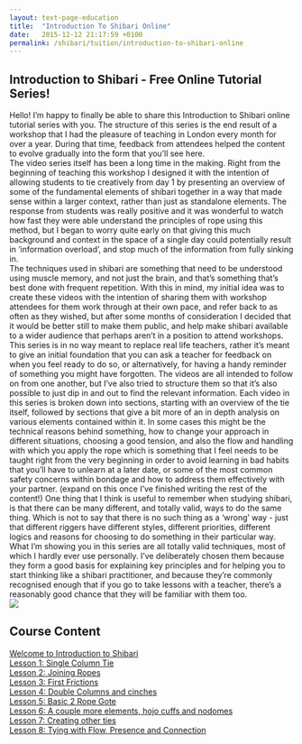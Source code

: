 ```yaml
---
layout: text-page-education
title:  "Introduction To Shibari Online"
date:   2015-12-12 21:17:59 +0100
permalink: /shibari/tuition/introduction-to-shibari-online
---
```

<h2 class="information-text-h2">Introduction to Shibari - Free Online Tutorial Series!</h2>

Hello! I’m happy to finally be able to share this Introduction to Shibari online tutorial series with you.  The structure of this series is the end result of a workshop that I had the pleasure of teaching in London every month for over a year. During that time, feedback from attendees helped the content to evolve gradually into the form that you’ll see here.<br>
The video series itself has been a long time in the making. Right from the beginning of teaching this workshop I designed it with the intention of allowing students to tie creatively from day 1 by presenting an overview of some of the fundamental elements of shibari together in a way that made sense within a larger context, rather than just as standalone elements. The response from students was really positive and it was wonderful to watch how fast they were able understand the principles of rope using this method, but I began to worry quite early on that giving this much background and context in the space of a single day could potentially result in ‘information overload’, and stop much of the information from fully sinking in.<br>
The techniques used in shibari are something that need to be understood using muscle memory, and not just the brain, and that’s something that’s best done with frequent repetition. With this in mind, my initial idea was to create these videos with the intention of sharing them with workshop attendees for them work through at their own pace, and refer back to as often as they wished, but after some months of consideration I decided that it would be better still to make them public, and help make shibari available to a wider audience that perhaps aren’t in a position to attend workshops.<br>
This series is in no way meant to replace real life teachers, rather it’s meant to give an initial foundation that you can ask a teacher for feedback on when you feel ready to do so, or alternatively, for having a handy reminder of something you might have forgotten.
The videos are all intended to follow on from one another, but I’ve also tried to structure them so that it’s also possible to just dip in and out to find the relevant information. Each video in this series is broken down into sections, starting with an overview of the tie itself, followed by sections that give a bit more of an in depth analysis on various elements contained within it.  In some cases this might be the technical reasons behind something, how to change your approach in different situations, choosing a good tension, and also the flow and handling with which you apply the rope which is something that I feel needs to be taught right from the very beginning in order to avoid learning in bad habits that you’ll have to unlearn at a later date, or some of the most common safety concerns within bondage and how to address them effectively with your partner. (expand on this once I’ve finished writing the rest of the content!)
One thing that I think is useful to remember when studying shibari, is that there can be many different, and totally valid, ways to do the same thing. Which is not to say that there is no such thing as a ‘wrong’ way - just that different riggers have different styles, different priorities, different logics and reasons for choosing to do something in their particular way. <br>
What I’m showing you in this series are all totally valid techniques, most of which I hardly ever use personally. I’ve deliberately chosen them because they form a good basis for explaining key principles and for helping you to start thinking like a shibari practitioner, and because they’re commonly recognised enough that if you go to take lessons with a teacher, there’s a reasonably good chance that they will be familiar with them too.<br>
<img src="{{site.baseurl}}/img/shibari/events/gestalta-bishop-introtoshibari.jpg" class="text-image-left" />
<h2 class="information-text-h2">Course Content</h2>
<a href="#" target="_blank_">Welcome to Introduction to Shibari</a><br>
<a href="#" target="_blank_">Lesson 1: Single Column Tie</a><br>
<a href="#" target="_blank_">Lesson 2: Joining Ropes</a><br>
<a href="#" target="_blank_">Lesson 3: First Frictions</a><br>
<a href="#" target="_blank_">Lesson 4: Double Columns and cinches</a><br>
<a href="#" target="_blank_">Lesson 5: Basic 2 Rope Gote</a><br>
<a href="#" target="_blank_">Lesson 6: A couple more elements, hojo cuffs and nodomes</a><br>
<a href="#" target="_blank_">Lesson 7: Creating other ties</a><br>
<a href="#" target="_blank_">Lesson 8: Tying with Flow, Presence and Connection</a><br>
